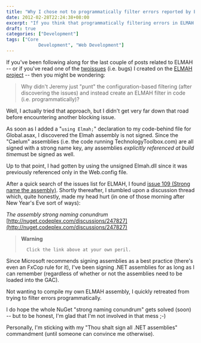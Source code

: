 ```yaml
---
title: "Why I chose not to programmatically filter errors reported by ELMAH"
date: 2012-02-28T22:24:38+08:00
excerpt: "If you think that programmatically filtering errors in ELMAH is as easy as specifying filters in Web.config, you might be in for a surprise."
draft: true
categories: ["Development"]
tags: ["Core 
			Development", "Web Development"]
---
```


If you've been following along for the last couple of posts related to ELMAH -- or if you've read one of the[two](http://code.google.com/p/elmah/issues/detail?id=277)[issues](http://code.google.com/p/elmah/issues/detail?id=278) (i.e. bugs) I created on the [ELMAH project](http://code.google.com/p/elmah) -- then you might be wondering:


> Why didn't Jeremy just "punt" the configuration-based filtering (after discovering 
> 	the issues) and instead create an ELMAH filter in code (i.e. programmatically)?


Well, I actually tried that approach, but I didn't get very far down that road before encountering another blocking issue.

As soon as I added a "`using Elmah;`" declaration to my code-behind file for Global.asax, I discovered the Elmah assembly is not signed. Since the "Caelum" assemblies (i.e. the code running TechnologyToolbox.com) are all signed with a strong name key, any assemblies *explicitly referenced at build time*must be signed as well.

Up to that point, I had gotten by using the unsigned Elmah.dll since it was previously referenced only in the Web.config file.

After a quick search of the issues list for ELMAH, I found[issue 109 (Strong name the assembly)](http://code.google.com/p/elmah/issues/detail?id=109). Shortly thereafter, I stumbled upon a discussion thread which, quite honestly, made my head hurt (in one of those morning after New Year's Eve sort of ways):

<cite>The assembly strong naming conundrum </cite>
[http://nuget.codeplex.com/discussions/247827](http://nuget.codeplex.com/discussions/247827)



> **Warning**
> 
> 
> 		Click the link above at your own peril.


Since Microsoft recommends signing assemblies as a best practice (there's even an FxCop rule for it), I've been signing .NET assemblies for as long as I can remember (regardless of whether or not the assemblies need to be loaded into the GAC).

Not wanting to compile my own ELMAH assembly, I quickly retreated from trying to filter errors programmatically.

I do hope the whole NuGet "strong naming conundrum" gets solved (soon) -- but to be honest, I'm glad that I'm not involved in that mess ;-)

Personally, I'm sticking with my "Thou shalt sign all .NET assemblies" commandment (until someone can convince me otherwise).

